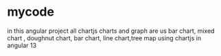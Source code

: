 # mycode
in this angular project all chartjs charts and graph are us
bar chart, mixed chart , doughnut chart, bar chart, line chart,tree map using chartjs in angular 13
